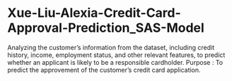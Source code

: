 # Xue-Liu-Alexia-Credit-Card-Approval-Prediction_SAS-Model
Analyzing the customer’s information from the dataset, including credit history, income, employment status, and other relevant features, to predict whether an applicant is likely to be a responsible cardholder.  Purpose : To predict the approvement of the customer’s credit card application.
